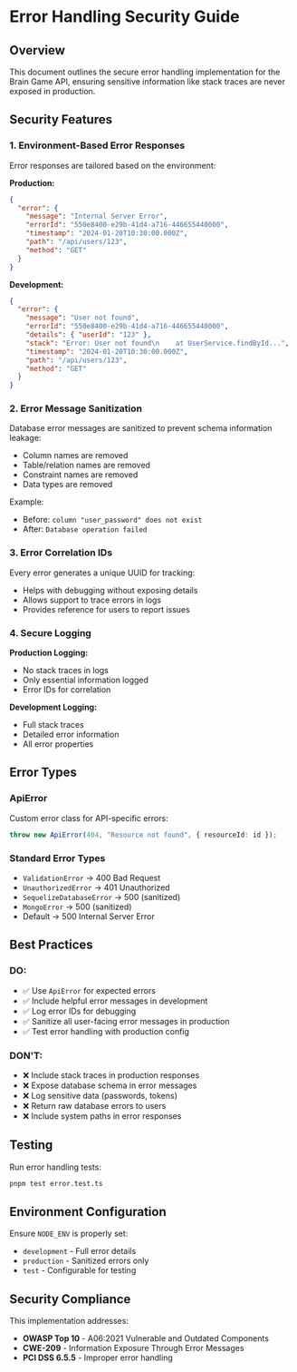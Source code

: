 # Error Handling Security Guide

## Overview

This document outlines the secure error handling implementation for the Brain Game API, ensuring sensitive information like stack traces are never exposed in production.

## Security Features

### 1. **Environment-Based Error Responses**

Error responses are tailored based on the environment:

**Production:**
```json
{
  "error": {
    "message": "Internal Server Error",
    "errorId": "550e8400-e29b-41d4-a716-446655440000",
    "timestamp": "2024-01-20T10:30:00.000Z",
    "path": "/api/users/123",
    "method": "GET"
  }
}
```

**Development:**
```json
{
  "error": {
    "message": "User not found",
    "errorId": "550e8400-e29b-41d4-a716-446655440000",
    "details": { "userId": "123" },
    "stack": "Error: User not found\n    at UserService.findById...",
    "timestamp": "2024-01-20T10:30:00.000Z",
    "path": "/api/users/123",
    "method": "GET"
  }
}
```

### 2. **Error Message Sanitization**

Database error messages are sanitized to prevent schema information leakage:

- Column names are removed
- Table/relation names are removed
- Constraint names are removed
- Data types are removed

Example:
- Before: `column "user_password" does not exist`
- After: `Database operation failed`

### 3. **Error Correlation IDs**

Every error generates a unique UUID for tracking:
- Helps with debugging without exposing details
- Allows support to trace errors in logs
- Provides reference for users to report issues

### 4. **Secure Logging**

**Production Logging:**
- No stack traces in logs
- Only essential information logged
- Error IDs for correlation

**Development Logging:**
- Full stack traces
- Detailed error information
- All error properties

## Error Types

### ApiError
Custom error class for API-specific errors:
```typescript
throw new ApiError(404, "Resource not found", { resourceId: id });
```

### Standard Error Types
- `ValidationError` → 400 Bad Request
- `UnauthorizedError` → 401 Unauthorized
- `SequelizeDatabaseError` → 500 (sanitized)
- `MongoError` → 500 (sanitized)
- Default → 500 Internal Server Error

## Best Practices

### DO:
- ✅ Use `ApiError` for expected errors
- ✅ Include helpful error messages in development
- ✅ Log error IDs for debugging
- ✅ Sanitize all user-facing error messages in production
- ✅ Test error handling with production config

### DON'T:
- ❌ Include stack traces in production responses
- ❌ Expose database schema in error messages
- ❌ Log sensitive data (passwords, tokens)
- ❌ Return raw database errors to users
- ❌ Include system paths in error responses

## Testing

Run error handling tests:
```bash
pnpm test error.test.ts
```

## Environment Configuration

Ensure `NODE_ENV` is properly set:
- `development` - Full error details
- `production` - Sanitized errors only
- `test` - Configurable for testing

## Security Compliance

This implementation addresses:
- **OWASP Top 10** - A06:2021 Vulnerable and Outdated Components
- **CWE-209** - Information Exposure Through Error Messages
- **PCI DSS 6.5.5** - Improper error handling